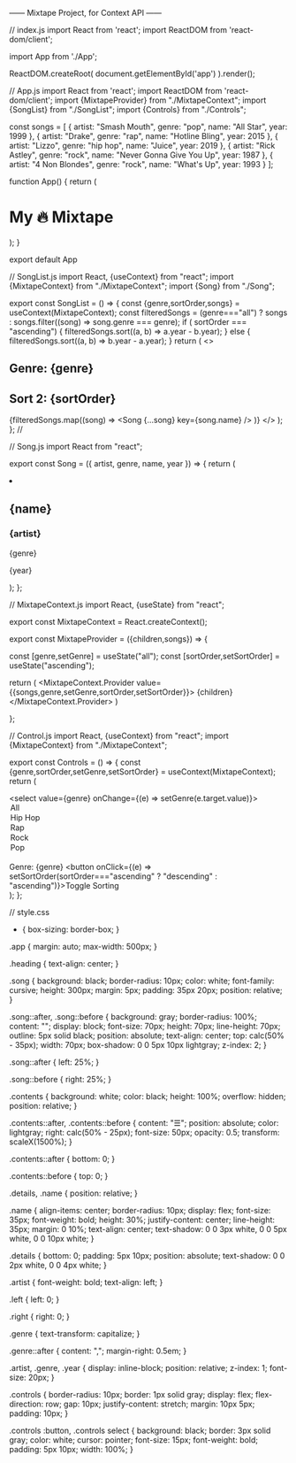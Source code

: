 
—— Mixtape Project, for Context API ——

// index.js
import React from 'react';
import ReactDOM from 'react-dom/client';

import App from './App';

ReactDOM.createRoot(
  document.getElementById('app')
).render(<App />);


// App.js
import React from 'react';
import ReactDOM from 'react-dom/client';
import {MixtapeProvider} from "./MixtapeContext";
import {SongList} from "./SongList";
import {Controls} from "./Controls";

const songs = [
  {
    artist: "Smash Mouth",
    genre: "pop",
    name: "All Star",
    year: 1999
  },
  {
    artist: "Drake",
    genre: "rap",
    name: "Hotline Bling",
    year: 2015
  },
  {
    artist: "Lizzo",
    genre: "hip hop",
    name: "Juice",
    year: 2019
  },
  {
    artist: "Rick Astley",
    genre: "rock",
    name: "Never Gonna Give You Up",
    year: 1987
  },
  {
    artist: "4 Non Blondes",
    genre: "rock",
    name: "What's Up",
    year: 1993
  }
];

function App() {
    return (
      <MixtapeProvider songs={songs}>
        <div className="app">
          <h1 className="heading">My 🔥 Mixtape</h1>
          <Controls />
          <SongList />
        </div>
      </MixtapeProvider>
  );
}

export default App


// SongList.js
import React, {useContext} from "react";
import {MixtapeContext} from "./MixtapeContext";
import {Song} from "./Song";

export const SongList = () => {
  const {genre,sortOrder,songs} = useContext(MixtapeContext);
  const filteredSongs = (genre==="all") ? songs : songs.filter((song) => song.genre === genre);
  if ( sortOrder === "ascending") {
    filteredSongs.sort((a, b) => a.year - b.year);
  } else {
    filteredSongs.sort((a, b) => b.year - a.year);
  }
  return (
    <>
      <h2>Genre: {genre}</h2>
      <h2>Sort 2: {sortOrder}</h2>
      {filteredSongs.map((song) => <Song {...song} key={song.name} />
      )}
    </>
  );
};
//<Song artist="james" genre="rock" name="lets boggie" year="2022" />


// Song.js
import React from "react";

export const Song = ({ artist, genre, name, year }) => {
  return (
    <li className="song">
      <div className="contents">
        <h2 className="name">{name}</h2>
        <div className="details left">
          <h3 className="artist">{artist}</h3>
        </div>
        <aside className="details right">
          <p className="genre">{genre}</p>
          <p className="year">{year}</p>
        </aside>
      </div>
    </li>
  );
};



// MixtapeContext.js
import React, {useState} from "react";

export const MixtapeContext = React.createContext();

export const MixtapeProvider = ({children,songs}) => {
  
  const [genre,setGenre] = useState("all");
  const [sortOrder,setSortOrder] = useState("ascending");

  return (
    <MixtapeContext.Provider value={{songs,genre,setGenre,sortOrder,setSortOrder}}>
      {children}
    </MixtapeContext.Provider>
  )

};



// Control.js
import React, {useContext} from "react";
import {MixtapeContext} from "./MixtapeContext";

export const Controls = () => {
  const {genre,sortOrder,setGenre,setSortOrder} = useContext(MixtapeContext);
  return (
    <div className="controls">
      <select value={genre} onChange={(e) => setGenre(e.target.value)}>
        <option value="all">All</option>
        <option value="hip hop">Hip Hop</option>
        <option value="rap">Rap</option>
        <option value="rock">Rock</option>
        <option value="pop">Pop</option>
      </select>
      <br/>
      Genre: {genre}
      <button onClick={(e) => setSortOrder(sortOrder==="ascending" ? "descending" : "ascending")}>Toggle Sorting</button> 
    </div>
  );
};



// style.css
* {
  box-sizing: border-box;
}

.app {
  margin: auto;
  max-width: 500px;
}

.heading {
  text-align: center;
}

.song {
  background: black;
  border-radius: 10px;
  color: white;
  font-family: cursive;
  height: 300px;
  margin: 5px;
  padding: 35px 20px;
  position: relative;
}

.song::after,
.song::before {
  background: gray;
  border-radius: 100%;
  content: "";
  display: block;
  font-size: 70px;
  height: 70px;
  line-height: 70px;
  outline: 5px solid black;
  position: absolute;
  text-align: center;
  top: calc(50% - 35px);
  width: 70px;
  box-shadow: 0 0 5px 10px lightgray;
  z-index: 2;
}

.song::after {
  left: 25%;
}

.song::before {
  right: 25%;
}

.contents {
  background: white;
  color: black;
  height: 100%;
  overflow: hidden;
  position: relative;
}

.contents::after,
.contents::before {
  content: "☰";
  position: absolute;
  color: lightgray;
  right: calc(50% - 25px);
  font-size: 50px;
  opacity: 0.5;
  transform: scaleX(1500%);
}

.contents::after {
  bottom: 0;
}

.contents::before {
  top: 0;
}

.details,
.name {
  position: relative;
}

.name {
  align-items: center;
  border-radius: 10px;
  display: flex;
  font-size: 35px;
  font-weight: bold;
  height: 30%;
  justify-content: center;
  line-height: 35px;
  margin: 0 10%;
  text-align: center;
  text-shadow: 0 0 3px white, 0 0 5px white, 0 0 10px white;
}

.details {
  bottom: 0;
  padding: 5px 10px;
  position: absolute;
  text-shadow: 0 0 2px white, 0 0 4px white;
}

.artist {
  font-weight: bold;
  text-align: left;
}

.left {
  left: 0;
}

.right {
  right: 0;
}

.genre {
  text-transform: capitalize;
}

.genre::after {
  content: ",";
  margin-right: 0.5em;
}

.artist,
.genre,
.year {
  display: inline-block;
  position: relative;
  z-index: 1;
  font-size: 20px;
}

.controls {
  border-radius: 10px;
  border: 1px solid gray;
  display: flex;
  flex-direction: row;
  gap: 10px;
  justify-content: stretch;
  margin: 10px 5px;
  padding: 10px;
}

.controls :button,
.controls select {
  background: black;
  border: 3px solid gray;
  color: white;
  cursor: pointer;
  font-size: 15px;
  font-weight: bold;
  padding: 5px 10px;
  width: 100%;
}
